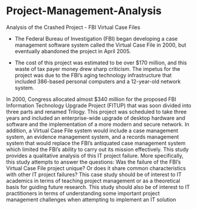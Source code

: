 # Project-Management-Analysis
Analysis of the Crashed Project - FBI Virtual Case Files

- The Federal Bureau of Investigation (FBI) began developing a case management software system called the Virtual Case File in 2000, but eventually abandoned the project in April 2005.

- The cost of this project was estimated to be over $170 million, and this waste of tax payer money drew sharp criticism. The impetus for the project was due to the FBI’s aging technology infrastructure that included 386-based personal computers and a 12-year-old network system.

In 2000, Congress allocated almost $340 million for the proposed FBI Information Technology
Upgrade Project (FITUP) that was soon divided into three parts and renamed Trilogy. This
project was scheduled to take three years and included an enterprise-wide upgrade of desktop
hardware and software and the implementation of a more modern and secure network. In
addition, a Virtual Case File system would include a case management system, an evidence
management system, and a records management system that would replace the FBI’s antiquated
case management system which limited the FBI’s ability to carry out its mission effectively.
This study provides a qualitative analysis of this IT project failure. More specifically, this study
attempts to answer the questions: Was the failure of the FBI’s Virtual Case File project unique?
Or does it share common characteristics with other IT project failures? This case study should
be of interest to IT academics in terms of teaching project management or as a theoretical basis
for guiding future research. This study should also be of interest to IT practitioners in terms of
understanding some important project management challenges when attempting to implement an
IT solution

